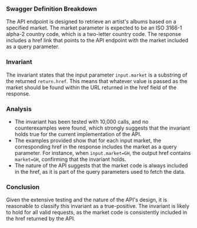 ### Swagger Definition Breakdown
The API endpoint is designed to retrieve an artist's albums based on a specified market. The market parameter is expected to be an ISO 3166-1 alpha-2 country code, which is a two-letter country code. The response includes a href link that points to the API endpoint with the market included as a query parameter.

### Invariant
The invariant states that the input parameter `input.market` is a substring of the returned `return.href`. This means that whatever value is passed as the market should be found within the URL returned in the href field of the response.

### Analysis
- The invariant has been tested with 10,000 calls, and no counterexamples were found, which strongly suggests that the invariant holds true for the current implementation of the API.
- The examples provided show that for each input market, the corresponding href in the response includes the market as a query parameter. For instance, when `input.market=GH`, the output href contains `market=GH`, confirming that the invariant holds.
- The nature of the API suggests that the market code is always included in the href, as it is part of the query parameters used to fetch the data.

### Conclusion
Given the extensive testing and the nature of the API's design, it is reasonable to classify this invariant as a true-positive. The invariant is likely to hold for all valid requests, as the market code is consistently included in the href returned by the API.

